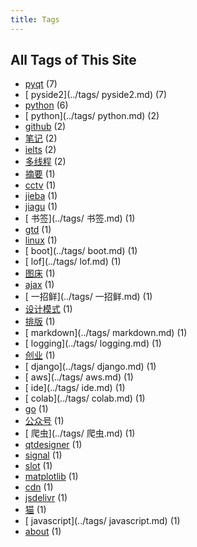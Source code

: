 ```yaml
---
title: Tags
---
```

## All Tags of This Site
* [pyqt](../tags/pyqt.md) (7)
* [ pyside2](../tags/ pyside2.md) (7)
* [python](../tags/python.md) (6)
* [ python](../tags/ python.md) (2)
* [github](../tags/github.md) (2)
* [笔记](../tags/笔记.md) (2)
* [ielts](../tags/ielts.md) (2)
* [多线程](../tags/多线程.md) (2)
* [摘要](../tags/摘要.md) (1)
* [cctv](../tags/cctv.md) (1)
* [jieba](../tags/jieba.md) (1)
* [jiagu](../tags/jiagu.md) (1)
* [ 书签](../tags/ 书签.md) (1)
* [gtd](../tags/gtd.md) (1)
* [linux](../tags/linux.md) (1)
* [ boot](../tags/ boot.md) (1)
* [ lof](../tags/ lof.md) (1)
* [图床](../tags/图床.md) (1)
* [ajax](../tags/ajax.md) (1)
* [ 一招鲜](../tags/ 一招鲜.md) (1)
* [设计模式](../tags/设计模式.md) (1)
* [排版](../tags/排版.md) (1)
* [ markdown](../tags/ markdown.md) (1)
* [ logging](../tags/ logging.md) (1)
* [创业](../tags/创业.md) (1)
* [ django](../tags/ django.md) (1)
* [ aws](../tags/ aws.md) (1)
* [ ide](../tags/ ide.md) (1)
* [ colab](../tags/ colab.md) (1)
* [go](../tags/go.md) (1)
* [公众号](../tags/公众号.md) (1)
* [ 爬虫](../tags/ 爬虫.md) (1)
* [qtdesigner](../tags/qtdesigner.md) (1)
* [signal](../tags/signal.md) (1)
* [slot](../tags/slot.md) (1)
* [matplotlib](../tags/matplotlib.md) (1)
* [cdn](../tags/cdn.md) (1)
* [jsdelivr](../tags/jsdelivr.md) (1)
* [猫](../tags/猫.md) (1)
* [ javascript](../tags/ javascript.md) (1)
* [about](../tags/about.md) (1)